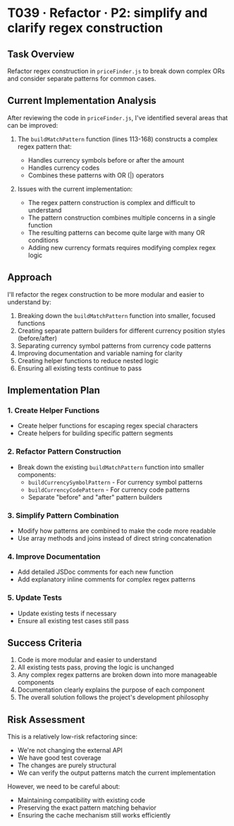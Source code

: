 # T039 · Refactor · P2: simplify and clarify regex construction

## Task Overview
Refactor regex construction in `priceFinder.js` to break down complex ORs and consider separate patterns for common cases.

## Current Implementation Analysis
After reviewing the code in `priceFinder.js`, I've identified several areas that can be improved:

1. The `buildMatchPattern` function (lines 113-168) constructs a complex regex pattern that:
   - Handles currency symbols before or after the amount
   - Handles currency codes
   - Combines these patterns with OR (|) operators

2. Issues with the current implementation:
   - The regex pattern construction is complex and difficult to understand
   - The pattern construction combines multiple concerns in a single function
   - The resulting patterns can become quite large with many OR conditions
   - Adding new currency formats requires modifying complex regex logic

## Approach
I'll refactor the regex construction to be more modular and easier to understand by:

1. Breaking down the `buildMatchPattern` function into smaller, focused functions
2. Creating separate pattern builders for different currency position styles (before/after)
3. Separating currency symbol patterns from currency code patterns
4. Improving documentation and variable naming for clarity
5. Creating helper functions to reduce nested logic
6. Ensuring all existing tests continue to pass

## Implementation Plan

### 1. Create Helper Functions
- Create helper functions for escaping regex special characters
- Create helpers for building specific pattern segments

### 2. Refactor Pattern Construction
- Break down the existing `buildMatchPattern` function into smaller components:
  - `buildCurrencySymbolPattern` - For currency symbol patterns
  - `buildCurrencyCodePattern` - For currency code patterns
  - Separate "before" and "after" pattern builders

### 3. Simplify Pattern Combination
- Modify how patterns are combined to make the code more readable
- Use array methods and joins instead of direct string concatenation

### 4. Improve Documentation
- Add detailed JSDoc comments for each new function
- Add explanatory inline comments for complex regex patterns

### 5. Update Tests
- Update existing tests if necessary
- Ensure all existing test cases still pass

## Success Criteria
1. Code is more modular and easier to understand
2. All existing tests pass, proving the logic is unchanged
3. Any complex regex patterns are broken down into more manageable components
4. Documentation clearly explains the purpose of each component
5. The overall solution follows the project's development philosophy

## Risk Assessment
This is a relatively low-risk refactoring since:
- We're not changing the external API
- We have good test coverage
- The changes are purely structural
- We can verify the output patterns match the current implementation

However, we need to be careful about:
- Maintaining compatibility with existing code
- Preserving the exact pattern matching behavior
- Ensuring the cache mechanism still works efficiently